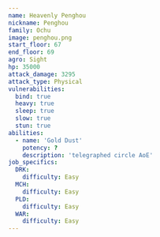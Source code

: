 ```yaml
---
name: Heavenly Penghou
nickname: Penghou
family: Ochu
image: penghou.png
start_floor: 67
end_floor: 69
agro: Sight
hp: 35000
attack_damage: 3295
attack_type: Physical
vulnerabilities:
  bind: true
  heavy: true
  sleep: true
  slow: true
  stun: true
abilities:
  - name: 'Gold Dust'
    potency: ?
    description: 'telegraphed circle AoE'
job_specifics:
  DRK:
    difficulty: Easy
  MCH:
    difficulty: Easy
  PLD:
    difficulty: Easy
  WAR:
    difficulty: Easy
---
```

